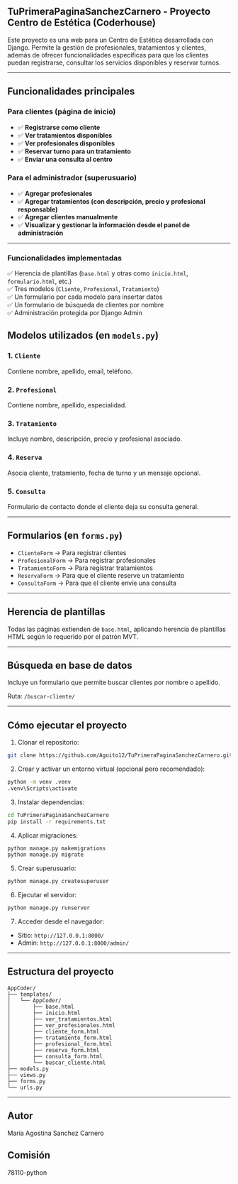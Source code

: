 ## TuPrimeraPaginaSanchezCarnero - Proyecto Centro de Estética (Coderhouse)

Este proyecto es una web para un Centro de Estética desarrollada con Django. Permite la gestión de profesionales, tratamientos y clientes, además de ofrecer funcionalidades específicas para que los clientes puedan registrarse, consultar los servicios disponibles y reservar turnos.

---

## Funcionalidades principales

### Para clientes (página de inicio)
- ✅ **Registrarse como cliente**
- ✅ **Ver tratamientos disponibles**
- ✅ **Ver profesionales disponibles**
- ✅ **Reservar turno para un tratamiento**
- ✅ **Enviar una consulta al centro**

### Para el administrador (superusuario)
- ✅ **Agregar profesionales**
- ✅ **Agregar tratamientos (con descripción, precio y profesional responsable)**
- ✅ **Agregar clientes manualmente**
- ✅ **Visualizar y gestionar la información desde el panel de administración**

---

### Funcionalidades implementadas

✅ Herencia de plantillas (`base.html` y otras como `inicio.html`, `formulario.html`, etc.)  
✅ Tres modelos (`Cliente`, `Profesional`, `Tratamiento`)  
✅ Un formulario por cada modelo para insertar datos  
✅ Un formulario de búsqueda de clientes por nombre  
✅ Administración protegida por Django Admin  



## Modelos utilizados (en `models.py`)

### 1. `Cliente`
Contiene nombre, apellido, email, teléfono.

### 2. `Profesional`
Contiene nombre, apellido, especialidad.

### 3. `Tratamiento`
Incluye nombre, descripción, precio y profesional asociado.

### 4. `Reserva`
Asocia cliente, tratamiento, fecha de turno y un mensaje opcional.

### 5. `Consulta`
Formulario de contacto donde el cliente deja su consulta general.

---

## Formularios (en `forms.py`)

- `ClienteForm` → Para registrar clientes
- `ProfesionalForm` → Para registrar profesionales
- `TratamientoForm` → Para registrar tratamientos
- `ReservaForm` → Para que el cliente reserve un tratamiento
- `ConsultaForm` → Para que el cliente envíe una consulta

---

## Herencia de plantillas
Todas las páginas extienden de `base.html`, aplicando herencia de plantillas HTML según lo requerido por el patrón MVT.

---

## Búsqueda en base de datos
Incluye un formulario que permite buscar clientes por nombre o apellido.

Ruta: `/buscar-cliente/`

---

## Cómo ejecutar el proyecto

1. Clonar el repositorio:
```bash
git clone https://github.com/Aguito12/TuPrimeraPaginaSanchezCarnero.git
```

2. Crear y activar un entorno virtual (opcional pero recomendado):
```bash
python -m venv .venv
.venv\Scripts\activate
```

3. Instalar dependencias:
```bash
cd TuPrimeraPaginaSanchezCarnero
pip install -r requirements.txt
```

4. Aplicar migraciones:
```bash
python manage.py makemigrations
python manage.py migrate
```

5. Crear superusuario:
```bash
python manage.py createsuperuser
```

6. Ejecutar el servidor:
```bash
python manage.py runserver
```

7. Acceder desde el navegador:
- Sitio: `http://127.0.0.1:8000/`
- Admin: `http://127.0.0.1:8000/admin/`

---

## Estructura del proyecto
```
AppCoder/
├── templates/
│   └── AppCoder/
│       ├── base.html
│       ├── inicio.html
│       ├── ver_tratamientos.html
│       ├── ver_profesionales.html
│       ├── cliente_form.html
│       ├── tratamiento_form.html
│       ├── profesional_form.html
│       ├── reserva_form.html
│       ├── consulta_form.html
│       └── buscar_cliente.html
├── models.py
├── views.py
├── forms.py
└── urls.py
```

---

## Autor
Maria Agostina Sanchez Carnero

## Comisión
78110-python
